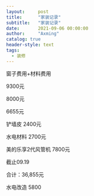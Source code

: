 ```yaml
---
layout:     post
title:      "家装记录"
subtitle:   "家装记录"
date:       2021-09-06 00:00:00
author:     "Axming"
catalog: true
header-style: text
tags:
  - 装修
---
```


窗子费用+材料费用

9300元

8000元

6655元

铲墙皮  2400元

水电材料 2700元

美的乐享2代风管机 7800元

截止09.19

合计：36,855元

水电改造 5800



